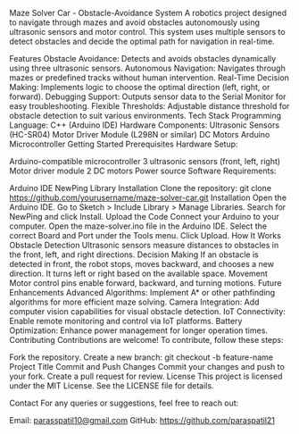 Maze Solver Car - Obstacle-Avoidance System
A robotics project designed to navigate through mazes and avoid obstacles autonomously using ultrasonic sensors and motor control. This system uses multiple sensors to detect obstacles and decide the optimal path for navigation in real-time.

Features
Obstacle Avoidance: Detects and avoids obstacles dynamically using three ultrasonic sensors.
Autonomous Navigation: Navigates through mazes or predefined tracks without human intervention.
Real-Time Decision Making: Implements logic to choose the optimal direction (left, right, or forward).
Debugging Support: Outputs sensor data to the Serial Monitor for easy troubleshooting.
Flexible Thresholds: Adjustable distance threshold for obstacle detection to suit various environments.
Tech Stack
Programming Language: C++ (Arduino IDE)
Hardware Components:
Ultrasonic Sensors (HC-SR04)
Motor Driver Module (L298N or similar)
DC Motors
Arduino Microcontroller
Getting Started
Prerequisites
Hardware Setup:

Arduino-compatible microcontroller
3 ultrasonic sensors (front, left, right)
Motor driver module
2 DC motors
Power source
Software Requirements:

Arduino IDE
NewPing Library
Installation
Clone the repository:
git clone https://github.com/yourusername/maze-solver-car.git
Installation
Open the Arduino IDE.
Go to Sketch > Include Library > Manage Libraries.
Search for NewPing and click Install.
Upload the Code
Connect your Arduino to your computer.
Open the maze-solver.ino file in the Arduino IDE.
Select the correct Board and Port under the Tools menu.
Click Upload.
How It Works
Obstacle Detection
Ultrasonic sensors measure distances to obstacles in the front, left, and right directions.
Decision Making
If an obstacle is detected in front, the robot stops, moves backward, and chooses a new direction.
It turns left or right based on the available space.
Movement
Motor control pins enable forward, backward, and turning motions.
Future Enhancements
Advanced Algorithms: Implement A* or other pathfinding algorithms for more efficient maze solving.
Camera Integration: Add computer vision capabilities for visual obstacle detection.
IoT Connectivity: Enable remote monitoring and control via IoT platforms.
Battery Optimization: Enhance power management for longer operation times.
Contributing
Contributions are welcome! To contribute, follow these steps:

Fork the repository.
Create a new branch:
git checkout -b feature-name
Project Title
Commit and Push Changes
Commit your changes and push to your fork.
Create a pull request for review.
License
This project is licensed under the MIT License. See the LICENSE file for details.

Contact
For any queries or suggestions, feel free to reach out:

Email: parasspatil10@gmail.com
GitHub: https://github.com/paraspatil21
